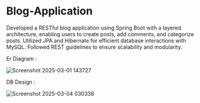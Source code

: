 # Blog-Application
Developed a RESTful blog application using Spring Boot with a layered architecture, enabling users to create posts, add comments, and categorize posts.  Utilized JPA and Hibernate for efficient database interactions with MySQL. Followed REST guidelines to ensure scalability and modularity.

Er Diagram : 

![Screenshot 2025-03-01 143727](https://github.com/user-attachments/assets/f0f8079f-0b28-4792-8d8d-91a73489b093)

DB Design :

![Screenshot 2025-03-04 030338](https://github.com/user-attachments/assets/8dc98213-24fd-4fd6-80b7-c436c37c8d6e)

